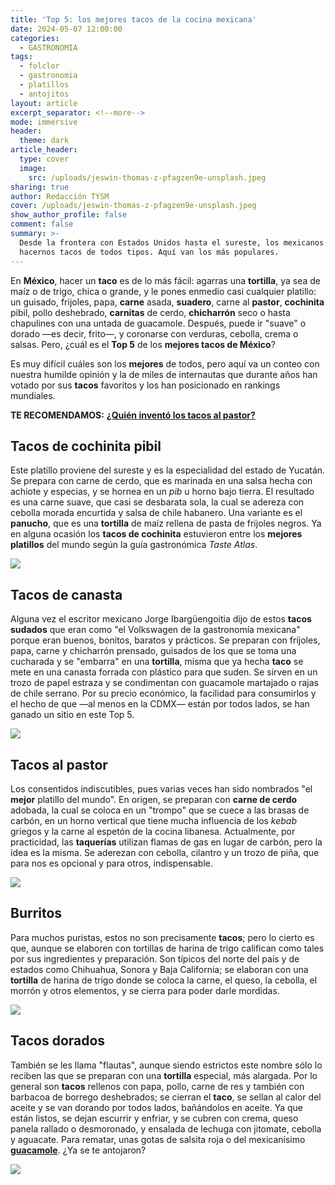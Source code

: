 ```yaml
---
title: 'Top 5: los mejores tacos de la cocina mexicana'
date: 2024-05-07 12:00:00
categories:
  - GASTRONOMIA
tags:
  - folclor
  - gastronomia
  - platillos
  - antojitos
layout: article
excerpt_separator: <!--more-->
mode: immersive
header:
  theme: dark
article_header:
  type: cover
  image:
    src: /uploads/jeswin-thomas-z-pfagzen9e-unsplash.jpeg
sharing: true
author: Redacción TYSM
cover: /uploads/jeswin-thomas-z-pfagzen9e-unsplash.jpeg
show_author_profile: false
comment: false
summary: >-
  Desde la frontera con Estados Unidos hasta el sureste, los mexicanos adoramos
  hacernos tacos de todos tipos. Aquí van los más populares.
---
```

En **México**, hacer un **taco** es de lo más fácil: agarras una **tortilla**, ya sea de maíz o de trigo, chica o grande, y le pones enmedio casi cualquier platillo: un guisado, frijoles, papa, **carne** asada, **suadero**, carne al **pastor**, **cochinita** pibil, pollo deshebrado, **carnitas** de cerdo, **chicharrón** seco o hasta chapulines con una untada de guacamole. Después, puede ir "suave" o dorado —es decir, frito—, y coronarse con verduras, cebolla, crema o salsas. Pero, ¿cuál es el **Top 5** de los **mejores tacos de México**?

Es muy difícil cuáles son los **mejores** de todos, pero aquí va un conteo con nuestra humilde opinión y la de miles de internautas que durante años han votado por sus **tacos** favoritos y los han posicionado en rankings mundiales.

**TE RECOMENDAMOS:** [**¿Quién inventó los tacos al pastor?**](https://blog.tonoysumariachi.com/gastronomia/2023/09/27/qui%C3%A9n-invent%C3%B3-los-tacos-al-pastor.html)

## Tacos de cochinita pibil

Este platillo proviene del sureste y es la especialidad del estado de Yucatán. Se prepara con carne de cerdo, que es marinada en una salsa hecha con achiote y especias, y se hornea en un *pib* u horno bajo tierra. El resultado es una carne suave, que casi se desbarata sola, la cual se adereza con cebolla morada encurtida y salsa de chile habanero. Una variante es el **panucho**, que es una **tortilla** de maíz rellena de pasta de frijoles negros. Ya en alguna ocasión los **tacos de cochinita** estuvieron entre los **mejores platillos** del mundo según la guía gastronómica *Taste Atlas*.

![](https://upload.wikimedia.org/wikipedia/commons/thumb/6/64/Tacos_de_Cochinita_pibil_y_queso_fundido_con_cochinita_pibil.jpg/1024px-Tacos_de_Cochinita_pibil_y_queso_fundido_con_cochinita_pibil.jpg)

## Tacos de canasta

Alguna vez el escritor mexicano Jorge Ibargüengoitia dijo de estos **tacos sudados** que eran como "el Volkswagen de la gastronomía mexicana" porque eran buenos, bonitos, baratos y prácticos. Se preparan con frijoles, papa, carne y chicharrón prensado, guisados de los que se toma una cucharada y se "embarra" en una **tortilla**, misma que ya hecha **taco** se mete en una canasta forrada con plástico para que suden. Se sirven en un trozo de papel estraza y se condimentan con guacamole martajado o rajas de chile serrano. Por su precio económico, la facilidad para consumirlos y el hecho de que —al menos en la CDMX— están por todos lados, se han ganado un sitio en este Top 5.

![](https://upload.wikimedia.org/wikipedia/commons/thumb/a/a7/Puesto_de_tacos_de_canasta_%22atr%C3%A1s_de_correos%22_02.jpg/768px-Puesto_de_tacos_de_canasta_%22atr%C3%A1s_de_correos%22_02.jpg)

## Tacos al pastor

Los consentidos indiscutibles, pues varias veces han sido nombrados "el **mejor** platillo del mundo". En origen, se preparan con **carne de cerdo** adobada, la cual se coloca en un "trompo" que se cuece a las brasas de carbón, en un horno vertical que tiene mucha influencia de los *kebab* griegos y la carne al espetón de la cocina libanesa. Actualmente, por practicidad, las **taquerías** utilizan flamas de gas en lugar de carbón, pero la idea es la misma. Se aderezan con cebolla, cilantro y un trozo de piña, que para nos es opcional y para otros, indispensable.

![](https://upload.wikimedia.org/wikipedia/commons/thumb/4/4f/Trompo_de_pastor_-_festival_del_taco_en_xalapa_2023_01.jpg/768px-Trompo_de_pastor_-_festival_del_taco_en_xalapa_2023_01.jpg)

## Burritos 

Para muchos puristas, estos no son precisamente **tacos**; pero lo cierto es que, aunque se elaboren con tortillas de harina de trigo califican como tales por sus ingredientes y preparación. Son típicos del norte del país y de estados como Chihuahua, Sonora y Baja California; se elaboran con una **tortilla** de harina de trigo donde se coloca la carne, el queso, la cebolla, el morrón y otros elementos, y se cierra para poder darle mordidas.

![](https://upload.wikimedia.org/wikipedia/commons/thumb/6/60/Burrito.JPG/640px-Burrito.JPG)

## Tacos dorados

También se les llama "flautas", aunque siendo estrictos este nombre sólo lo reciben las que se preparan con una **tortilla** especial, más alargada. Por lo general son **tacos** rellenos con papa, pollo, carne de res y también con barbacoa de borrego deshebrados; se cierran el **taco**, se sellan al calor del aceite y se van dorando por todos lados, bañándolos en aceite. Ya que están listos, se dejan escurrir y enfriar, y se cubren con crema, queso panela rallado o desmoronado, y ensalada de lechuga con jitomate, cebolla y aguacate. Para rematar, unas gotas de salsita roja o del mexicanísimo [**guacamole**](https://blog.tonoysumariachi.com/gastronomia/2022/10/17/el-mexicanisimo-guacamole-historia-y-recetas.html). ¿Ya se te antojaron?

![](https://upload.wikimedia.org/wikipedia/commons/thumb/8/86/Tacos_Dorados.jpg/1024px-Tacos_Dorados.jpg)

&nbsp;
